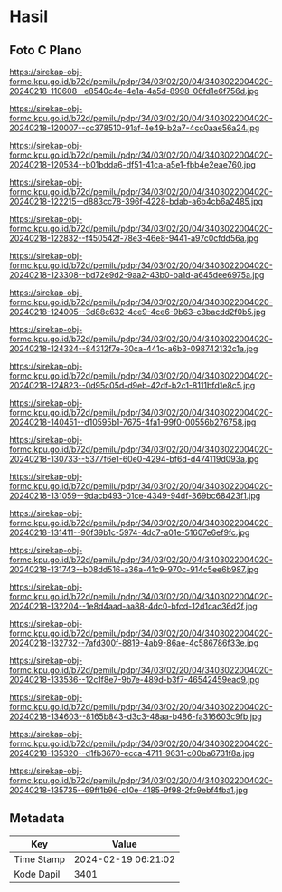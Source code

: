 # Hasil

## Foto C Plano

https://sirekap-obj-formc.kpu.go.id/b72d/pemilu/pdpr/34/03/02/20/04/3403022004020-20240218-110608--e8540c4e-4e1a-4a5d-8998-06fd1e6f756d.jpg

https://sirekap-obj-formc.kpu.go.id/b72d/pemilu/pdpr/34/03/02/20/04/3403022004020-20240218-120007--cc378510-91af-4e49-b2a7-4cc0aae56a24.jpg

https://sirekap-obj-formc.kpu.go.id/b72d/pemilu/pdpr/34/03/02/20/04/3403022004020-20240218-120534--b01bdda6-df51-41ca-a5e1-fbb4e2eae760.jpg

https://sirekap-obj-formc.kpu.go.id/b72d/pemilu/pdpr/34/03/02/20/04/3403022004020-20240218-122215--d883cc78-396f-4228-bdab-a6b4cb6a2485.jpg

https://sirekap-obj-formc.kpu.go.id/b72d/pemilu/pdpr/34/03/02/20/04/3403022004020-20240218-122832--f450542f-78e3-46e8-9441-a97c0cfdd56a.jpg

https://sirekap-obj-formc.kpu.go.id/b72d/pemilu/pdpr/34/03/02/20/04/3403022004020-20240218-123308--bd72e9d2-9aa2-43b0-ba1d-a645dee6975a.jpg

https://sirekap-obj-formc.kpu.go.id/b72d/pemilu/pdpr/34/03/02/20/04/3403022004020-20240218-124005--3d88c632-4ce9-4ce6-9b63-c3bacdd2f0b5.jpg

https://sirekap-obj-formc.kpu.go.id/b72d/pemilu/pdpr/34/03/02/20/04/3403022004020-20240218-124324--84312f7e-30ca-441c-a6b3-098742132c1a.jpg

https://sirekap-obj-formc.kpu.go.id/b72d/pemilu/pdpr/34/03/02/20/04/3403022004020-20240218-124823--0d95c05d-d9eb-42df-b2c1-8111bfd1e8c5.jpg

https://sirekap-obj-formc.kpu.go.id/b72d/pemilu/pdpr/34/03/02/20/04/3403022004020-20240218-140451--d10595b1-7675-4fa1-99f0-00556b276758.jpg

https://sirekap-obj-formc.kpu.go.id/b72d/pemilu/pdpr/34/03/02/20/04/3403022004020-20240218-130733--5377f6e1-60e0-4294-bf6d-d474119d093a.jpg

https://sirekap-obj-formc.kpu.go.id/b72d/pemilu/pdpr/34/03/02/20/04/3403022004020-20240218-131059--9dacb493-01ce-4349-94df-369bc68423f1.jpg

https://sirekap-obj-formc.kpu.go.id/b72d/pemilu/pdpr/34/03/02/20/04/3403022004020-20240218-131411--90f39b1c-5974-4dc7-a01e-51607e6ef9fc.jpg

https://sirekap-obj-formc.kpu.go.id/b72d/pemilu/pdpr/34/03/02/20/04/3403022004020-20240218-131743--b08dd516-a36a-41c9-970c-914c5ee6b987.jpg

https://sirekap-obj-formc.kpu.go.id/b72d/pemilu/pdpr/34/03/02/20/04/3403022004020-20240218-132204--1e8d4aad-aa88-4dc0-bfcd-12d1cac36d2f.jpg

https://sirekap-obj-formc.kpu.go.id/b72d/pemilu/pdpr/34/03/02/20/04/3403022004020-20240218-132732--7afd300f-8819-4ab9-86ae-4c586786f33e.jpg

https://sirekap-obj-formc.kpu.go.id/b72d/pemilu/pdpr/34/03/02/20/04/3403022004020-20240218-133536--12c1f8e7-9b7e-489d-b3f7-46542459ead9.jpg

https://sirekap-obj-formc.kpu.go.id/b72d/pemilu/pdpr/34/03/02/20/04/3403022004020-20240218-134603--8165b843-d3c3-48aa-b486-fa316603c9fb.jpg

https://sirekap-obj-formc.kpu.go.id/b72d/pemilu/pdpr/34/03/02/20/04/3403022004020-20240218-135320--d1fb3670-ecca-4711-9631-c00ba6731f8a.jpg

https://sirekap-obj-formc.kpu.go.id/b72d/pemilu/pdpr/34/03/02/20/04/3403022004020-20240218-135735--69ff1b96-c10e-4185-9f98-2fc9ebf4fba1.jpg


## Metadata

| Key        | Value               |
| ---------- | ------------------- |
| Time Stamp | 2024-02-19 06:21:02 |
| Kode Dapil | 3401                |



